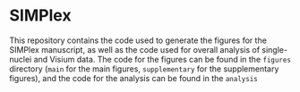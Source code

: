 # SIMPlex

This repository contains the code used to generate the figures for the SIMPlex manuscript, as well as the code used for overall analysis of single-nuclei and Visium data. The code 
for the figures can be found in the `figures` directory (`main` for the main figures, `supplementary` for the supplementary figures), and the code for the analysis can be found in 
the `analysis` 
